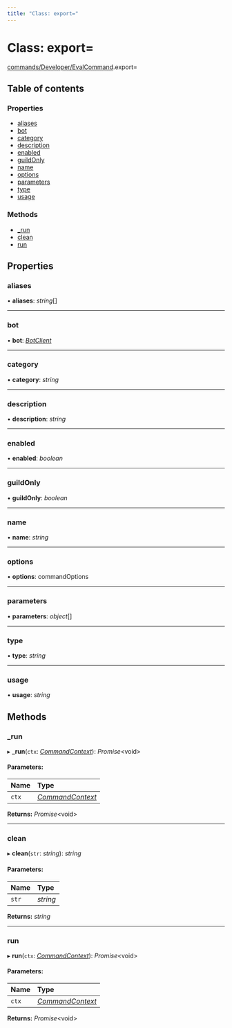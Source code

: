```yaml
---
title: "Class: export="
---
```


# Class: export=

[commands/Developer/EvalCommand](../modules/commands_developer_evalcommand.md).export=

## Table of contents

### Properties

- [aliases](commands_developer_evalcommand.export_.md#aliases)
- [bot](commands_developer_evalcommand.export_.md#bot)
- [category](commands_developer_evalcommand.export_.md#category)
- [description](commands_developer_evalcommand.export_.md#description)
- [enabled](commands_developer_evalcommand.export_.md#enabled)
- [guildOnly](commands_developer_evalcommand.export_.md#guildonly)
- [name](commands_developer_evalcommand.export_.md#name)
- [options](commands_developer_evalcommand.export_.md#options)
- [parameters](commands_developer_evalcommand.export_.md#parameters)
- [type](commands_developer_evalcommand.export_.md#type)
- [usage](commands_developer_evalcommand.export_.md#usage)

### Methods

- [\_run](commands_developer_evalcommand.export_.md#_run)
- [clean](commands_developer_evalcommand.export_.md#clean)
- [run](commands_developer_evalcommand.export_.md#run)

## Properties

### aliases

• **aliases**: *string*[]

___

### bot

• **bot**: [*BotClient*](client_botclient.botclient.md)

___

### category

• **category**: *string*

___

### description

• **description**: *string*

___

### enabled

• **enabled**: *boolean*

___

### guildOnly

• **guildOnly**: *boolean*

___

### name

• **name**: *string*

___

### options

• **options**: commandOptions

___

### parameters

• **parameters**: *object*[]

___

### type

• **type**: *string*

___

### usage

• **usage**: *string*

## Methods

### \_run

▸ **_run**(`ctx`: [*CommandContext*](command_commandcontext.commandcontext.md)): *Promise*<void\>

#### Parameters:

Name | Type |
:------ | :------ |
`ctx` | [*CommandContext*](command_commandcontext.commandcontext.md) |

**Returns:** *Promise*<void\>

___

### clean

▸ **clean**(`str`: *string*): *string*

#### Parameters:

Name | Type |
:------ | :------ |
`str` | *string* |

**Returns:** *string*

___

### run

▸ **run**(`ctx`: [*CommandContext*](command_commandcontext.commandcontext.md)): *Promise*<void\>

#### Parameters:

Name | Type |
:------ | :------ |
`ctx` | [*CommandContext*](command_commandcontext.commandcontext.md) |

**Returns:** *Promise*<void\>
